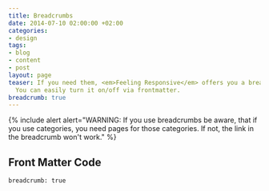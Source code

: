 ```yaml
---
title: Breadcrumbs
date: 2014-07-10 02:00:00 +02:00
categories:
- design
tags:
- blog
- content
- post
layout: page
teaser: If you need them, <em>Feeling Responsive</em> offers you a breadcrumb navigation.
  You can easily turn it on/off via frontmatter.
breadcrumb: true
---
```


<!--more-->

{% include alert alert="WARNING: If you use breadcrumbs be aware, that if you use categories, you need pages for those categories. If not, the link in the breadcrumb won't work." %}

## Front Matter Code
~~~
breadcrumb: true
~~~
